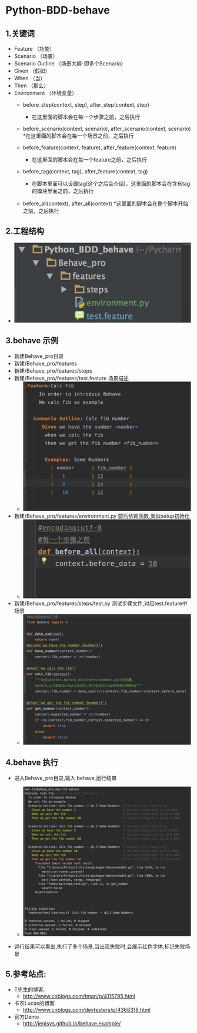 # Python-BDD-behave
1.关键词
-----
  * Feature （功能）
  * Scenario （场景）
  * Scenario Outline （场景大纲-即多个Scenario）
  * Given （假如）
  * When （当）
  * Then （那么）
  * Environment （环境变量）
    * before_step(context, step), after_step(context, step)
        * 在这里面的脚本会在每一个步骤之前，之后执行

    * before_scenario(context, scenario), after_scenario(context, scenario)
        *在这里面的脚本会在每一个场景之前，之后执行

    * before_feature(context, feature), after_feature(context, feature)
        * 在这里面的脚本会在每一个feature之前，之后执行

    * before_tag(context, tag), after_feature(context, tag)
        * 在脚本里面可以设置tag(这个之后会介绍)，这里面的脚本会在含有tag的模块里面之前，之后执行

    * before_all(context), after_all(context)
        *这里面的脚本会在整个脚本开始之前，之后执行

2.工程结构
-----
  * ![feature](https://github.com/linlin547/Python_BDD_behave/blob/master/image/dir.png)


3.behave 示例
-----
  * 新建Behave_pro目录
  * 新建/Behave_pro/features
  * 新建/Behave_pro/features/steps
  * 新建/Behave_pro/features/test.feature 场景描述
    * ![feature](https://github.com/linlin547/Python_BDD_behave/blob/master/image/feature.png)
  * 新建/Behave_pro/features/environment.py 前后依赖函数,类似setup初始化
    * ![feature](https://github.com/linlin547/Python_BDD_behave/blob/master/image/env.png)
  * 新建/Behave_pro/features/steps/test.py 测试步骤文件,对应test.feature中场景
    * ![step](https://github.com/linlin547/Python_BDD_behave/blob/master/image/step.png)

4.behave 执行
-----
  * 进入Behave_pro目录,输入 behave,运行结果
    * ![result](https://github.com/linlin547/Python_BDD_behave/blob/master/image/result.png)

  * 运行结果可以看出,执行了多个场景,当出现失败时,会展示红色字体,标记失败场景

5.参考站点:
-----
  * T先生的博客:
    * http://www.cnblogs.com/tman/p/4115795.html
  * 卡农Lucas的博客
    * http://www.cnblogs.com/devtesters/p/4368318.html
  * 官方Demo
    * http://jenisys.github.io/behave.example/
